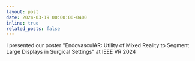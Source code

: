 ```yaml
---
layout: post
date: 2024-03-19 00:00:00-0400
inline: true
related_posts: false
---
```


I presented our poster "EndovasculAR: Utility of Mixed Reality to Segment Large Displays in Surgical Settings" at IEEE VR 2024

